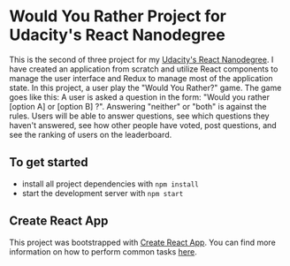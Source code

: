 # Would You Rather Project for Udacity's React Nanodegree

This is the second of three project for my [Udacity's React Nanodegree](https://www.udacity.com/course/react-nanodegree--nd019). I have created an application from scratch and utilize React components to manage the user interface and Redux to manage most of the application state. In this project, a user play the "Would You Rather?" game.
The game goes like this: A user is asked a question in the form: "Would you rather [option A] or [option B] ?". Answering "neither" or "both" is against the rules. Users will be able to answer questions, see which questions they haven't answered, see how other people have voted, post questions, and see the ranking of users on the leaderboard.

## To get started

* install all project dependencies with `npm install`
* start the development server with `npm start`

## Create React App

This project was bootstrapped with [Create React App](https://github.com/facebookincubator/create-react-app). You can find more information on how to perform common tasks [here](https://github.com/facebookincubator/create-react-app/blob/master/packages/react-scripts/template/README.md).
